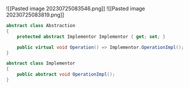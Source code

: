 ![[Pasted image 20230725083546.png]]
![[Pasted image 20230725083819.png]]
``` C#
abstract class Abstraction
{
    protected abstract Implementor Implementor { get; set; }

    public virtual void Operation() => Implementor.OperationImpl();
}

abstract class Implementor
{
    public abstract void OperationImpl();
}
```